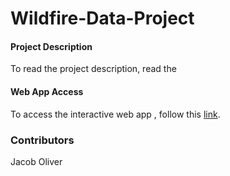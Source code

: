 # Wildfire-Data-Project

#### Project Description

To read the project description, read the 

#### Web App Access

To access the interactive web app , follow this [link](https://jakeoliver28.shinyapps.io/wildfireproject/).

### Contributors

Jacob Oliver
